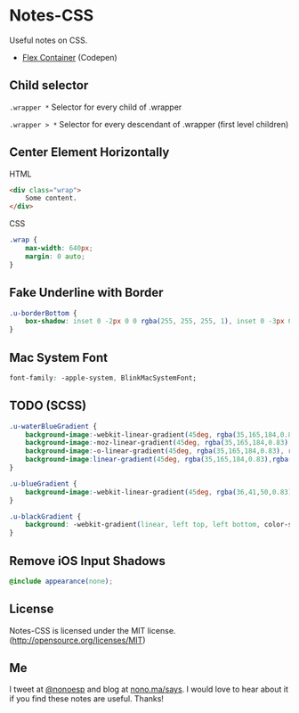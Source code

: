 Notes-CSS
=========

Useful notes on CSS.

* [Flex Container](http://codepen.io/anon/pen/xqdYwv) (Codepen)

## Child selector

`.wrapper *` Selector for every child of .wrapper

`.wrapper > *` Selector for every descendant of .wrapper (first level children)

## Center Element Horizontally

HTML
```html
<div class="wrap">
	Some content.
</div>
```

CSS
```css
.wrap {
	max-width: 640px;
	margin: 0 auto;
}
```

## Fake Underline with Border

```css
.u-borderBottom {
	box-shadow: inset 0 -2px 0 0 rgba(255, 255, 255, 1), inset 0 -3px 0 0 rgba(125, 125, 125, 0.25);	
}
```

## Mac System Font

```css
font-family: -apple-system, BlinkMacSystemFont;
```

## TODO (SCSS)


 
```css
.u-waterBlueGradient {
	background-image:-webkit-linear-gradient(45deg, rgba(35,165,184,0.83), rgba(10,80,129,0.83));
	background-image:-moz-linear-gradient(45deg, rgba(35,165,184,0.83), rgba(10,80,129,0.83));
	background-image:-o-linear-gradient(45deg, rgba(35,165,184,0.83), rgba(10,80,129,0.83));
	background-image:linear-gradient(45deg, rgba(35,165,184,0.83),rgba(10,80,129,0.83));
}

.u-blueGradient {
	background-image:-webkit-linear-gradient(45deg, rgba(36,41,50,0.83), rgba(49,56,88,0.83));
}

.u-blackGradient {
	background: -webkit-gradient(linear, left top, left bottom, color-stop(0%,rgba(0,0,0,0)), color-stop(59%,rgba(0,0,0,0)), color-stop(100%,rgba(0,0,0,0.65))), url('/img/architect.jpg') no-repeat;
}
```

## Remove iOS Input Shadows

```scss
@include appearance(none);
```

## License

Notes-CSS is licensed under the MIT license. (http://opensource.org/licenses/MIT)

## Me

I tweet at [@nonoesp](http://www.twitter.com/nonoesp) and blog at [nono.ma/says](http://nono.ma/says). I would love to hear about it if you find these notes are useful. Thanks!
